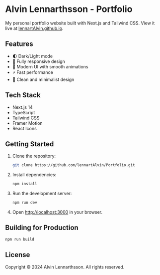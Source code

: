 # Alvin Lennarthsson - Portfolio

My personal portfolio website built with Next.js and Tailwind CSS. View it live at [lennartAlvin.github.io](https://lennartAlvin.github.io).

## Features

- 🌓 Dark/Light mode
- 📱 Fully responsive design
- 🎯 Modern UI with smooth animations
- ⚡ Fast performance
- 🎨 Clean and minimalist design

## Tech Stack

- Next.js 14
- TypeScript
- Tailwind CSS
- Framer Motion
- React Icons

## Getting Started

1. Clone the repository:
   ```bash
   git clone https://github.com/lennartAlvin/Portfolio.git
   ```

2. Install dependencies:
   ```bash
   npm install
   ```

3. Run the development server:
   ```bash
   npm run dev
   ```

4. Open [http://localhost:3000](http://localhost:3000) in your browser.

## Building for Production

```bash
npm run build
```

## License

Copyright © 2024 Alvin Lennarthsson. All rights reserved.
